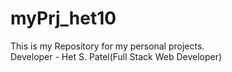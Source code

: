 # myPrj_het10
This is my Repository for my personal projects.
<br>
Developer - Het S. Patel(Full Stack Web Developer)

